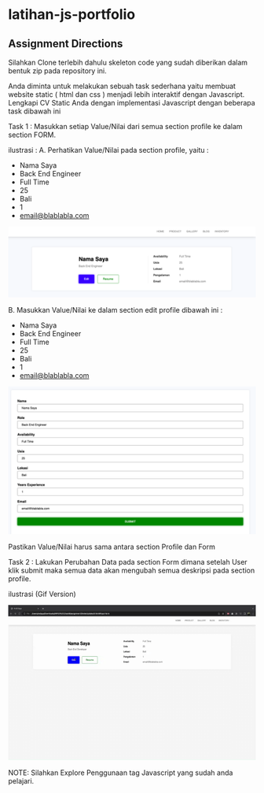 # latihan-js-portfolio

## Assignment Directions 

Silahkan Clone terlebih dahulu skeleton code yang sudah diberikan dalam bentuk zip pada repository ini.


Anda diminta untuk melakukan sebuah task sederhana yaitu membuat website static ( html dan css ) menjadi lebih interaktif dengan Javascript.
Lengkapi CV Static Anda dengan implementasi Javascript dengan beberapa task dibawah ini


Task 1 : 
Masukkan setiap Value/Nilai dari semua section profile ke dalam section FORM. 

ilustrasi : 
A. Perhatikan Value/Nilai pada section profile, yaitu : 
   - Nama Saya
   - Back End Engineer
   - Full Time
   - 25
   - Bali
   - 1
   - email@blablabla.com

![image](https://github.com/stuwijay/latihan-js-portfolio/blob/main/Section%20Profile.png) 


B. Masukkan Value/Nilai ke dalam section edit profile dibawah ini : 
   - Nama Saya
   - Back End Engineer
   - Full Time
   - 25
   - Bali
   - 1
   - email@blablabla.com

![image](https://github.com/stuwijay/latihan-js-portfolio/blob/main/Section%20Form.png)

Pastikan Value/Nilai harus sama antara section Profile dan Form


Task 2 : 
Lakukan Perubahan Data pada section Form dimana setelah User klik submit maka semua data akan mengubah semua deskripsi pada section profile.

ilustrasi (Gif Version)

![image](https://github.com/stuwijay/latihan-js-portfolio/blob/main/Task2.gif) 




NOTE: Silahkan Explore Penggunaan tag Javascript yang sudah anda pelajari. 

